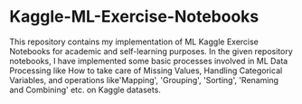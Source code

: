 # Kaggle-ML-Exercise-Notebooks
This repository contains my implementation of ML Kaggle Exercise Notebooks for academic and self-learning purposes. In the given repository notebooks, I have implemented some basic processes involved in ML Data Processing like How to take care of Missing Values, Handling Categorical Variables, and operations like'Mapping', 'Grouping', 'Sorting',  'Renaming and Combining' etc. on Kaggle datasets. 
